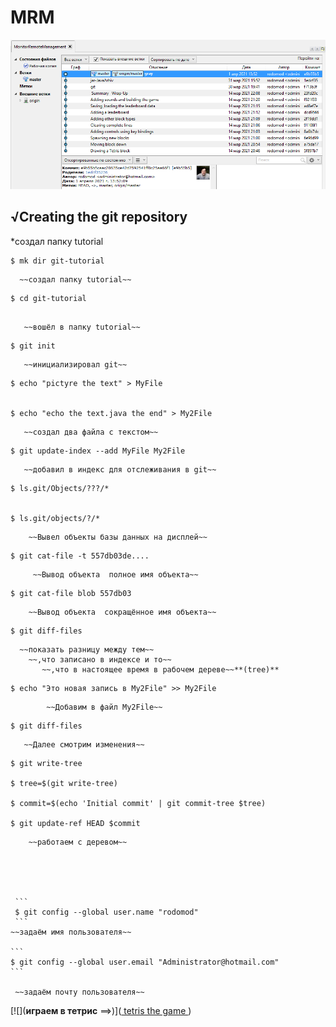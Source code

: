 #   MRM

 


![](010.png)


##   √Creating the git repository

   *создал папку tutorial

```
$ mk dir git-tutorial 

```
      ~~создал папку tutorial~~

```
$ cd git-tutorial
 
``` 
       ~~вошёл в папку tutorial~~
```
$ git init 

``` 
       ~~инициализировал git~~
   
   

```
$ echo "pictyre the text" > MyFile


$ echo "echo the text.java the end" > My2File

```
       ~~создал два файла с текстом~~
   
   

```
$ git update-index --add MyFile My2File

```
       ~~добавил в индекс для отслеживания в git~~
   
   

```
$ ls.git/Objects/???/*


$ ls.git/objects/?/*

```
        ~~Вывел объекты базы данных на дисплей~~ 





```
$ git cat-file -t 557db03de....

```

   
         ~~Вывод объекта  полное имя объекта~~
   
   
   
```
$ git cat-file blob 557db03	

```
  

        ~~Вывод объекта  сокращённое имя объекта~~ 
   
 
 

	
```	
$ git diff-files

```



      ~~показать разницу между тем~~
	    ~~,что записано в индексе и то~~
		   ~~,что в настоящее время в рабочем дереве~~**(tree)**


		

 
```
$ echo "Это новая запись в My2File" >> My2File	

```
            ~~Добавим в файл My2File~~ 



```	
$ git diff-files

``` 



       ~~Далее смотрим изменения~~

  
   
   

```
$ git write-tree

$ tree=$(git write-tree)

$ commit=$(echo 'Initial commit' | git commit-tree $tree)

$ git update-ref HEAD $commit

```
  


        ~~работаем с деревом~~   
  
  
  


     ```
	 $ git config --global user.name "rodomod"
	 ```
    ~~задаём имя пользователя~~     
   
    ```
	$ git config --global user.email "Administrator@hotmail.com"
	```

     ~~задаём почту пользователя~~     


 
[![](**играем в тетрис** ==>)](<a href="https://youtu.be/tPsfDhX6Jqs"> tetris the game </a>)